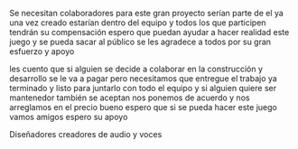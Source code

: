 Se necesitan colaboradores para este gran proyecto serían parte de el ya una vez creado estarían dentro del equipo y todos los que participen tendrán su compensación espero que puedan ayudar a hacer realidad este juego y se pueda sacar al público se les agradece a todos por su gran esfuerzo y apoyo 

les cuento que si alguien se decide a colaborar en la construcción y desarrollo se le va a pagar pero necesitamos que entregue el trabajo ya terminado y listo para juntarlo con todo el equipo y si alguien quiere ser mantenedor también se aceptan nos ponemos de acuerdo y nos arreglamos en el precio bueno espero que si se pueda hacer este juego vamos amigos espero su apoyo
 
Diseñadores creadores de audio y voces